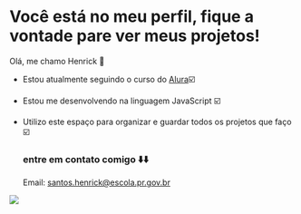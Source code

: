 # Você está no meu perfil, fique a vontade pare ver meus projetos!

Olá, me chamo Henrick 👋

 - Estou atualmente seguindo o curso do [Alura](https://ww.alura.com.br)☑️
 - Estou me desenvolvendo na linguagem JavaScript ☑️
 - Utilizo este espaço para organizar e guardar todos os projetos que faço ☑️

   ### entre em contato comigo ⬇️⬇️
   Email: santos.henrick@escola.pr.gov.br




![](https://github.com/user-attachments/assets/ae5d047b-5dc0-4fee-acc6-64faf59f2542)




